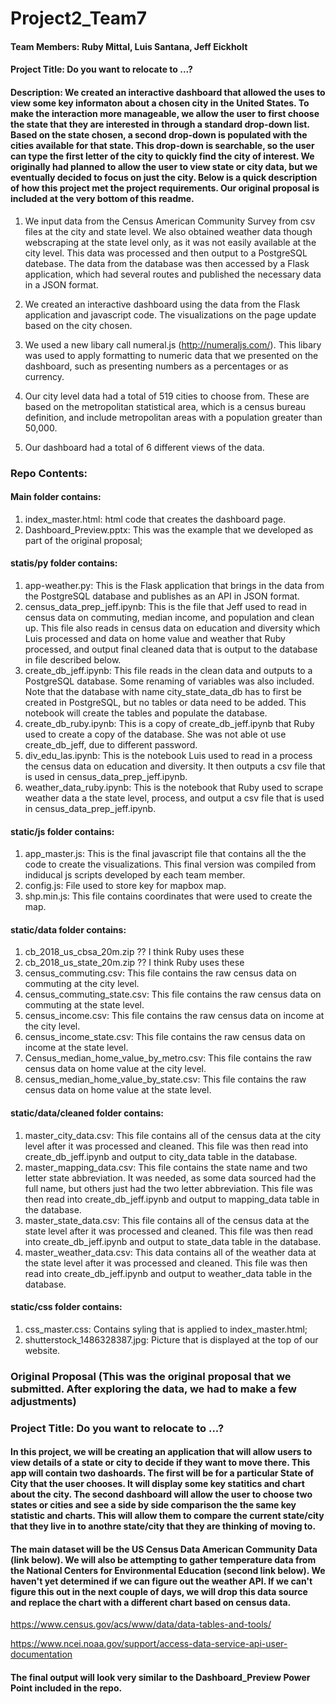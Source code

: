 # Project2_Team7

#### Team Members:  Ruby Mittal, Luis Santana, Jeff Eickholt

#### Project Title: Do you want to relocate to ...?

#### Description:  We created an interactive dashboard that allowed the uses to view some key informaton about a chosen city in the United States.  To make the interaction more manageable, we allow the user to first choose the state that they are interested in through a standard drop-down list.  Based on the state chosen, a second drop-down is populated with the cities available for that state.  This drop-down is searchable, so the user can type the first letter of the city to quickly find the city of interest.  We originally had planned to allow the user to view state or city data, but we eventually decided to focus on just the city.  Below is a quick description of how this project met the project requirements.  Our original proposal is included at the very bottom of this readme.

1.  We input data from the Census American Community Survey from csv files at the city and state level.  We also obtained weather data though webscraping at the state level only, as it was not easily available at the city level.  This data was processed and then output to a PostgreSQL datebase.  The data from the database was then accessed by a Flask application, which had several routes and published the necessary data in a JSON format.

2.  We created an interactive dashboard using the data from the Flask application and javascript code.  The visualizations on the page update based on the city chosen.

3.  We used a new libary call numeral.js (http://numeraljs.com/).  This libary was used to apply formatting to numeric data that we presented on the dashboard, such as presenting numbers as a percentages or as currency.

4.  Our city level data had a total of 519 cities to choose from.  These are based on the metropolitan statistical area, which is a census bureau definition, and include metropolitan areas with a population greater than 50,000.

5.  Our dashboard had a total of 6 different views of the data.


### Repo Contents:

#### Main folder contains:
  1.  index_master.html:  html code that creates the dashboard page.
  2.  Dashboard_Preview.pptx:  This was the example that we developed as part of the original proposal;

#### statis/py folder contains:
  1. app-weather.py:  This is the Flask application that brings in the data from the PostgreSQL database and publishes as an API in JSON format.
  2. census_data_prep_jeff.ipynb:  This is the file that Jeff used to read in census data on commuting, median income, and population and clean up.  This file also reads in census data on education and diversity which Luis processed and data on home value and weather that Ruby processed, and output final cleaned data that is output to the database in file described below. 
  3.  create_db_jeff.ipynb:  This file reads in the clean data and outputs to a PostgreSQL database.  Some renaming of variables was also included.  Note that the database with name city_state_data_db has to first be created in PostgreSQL, but no tables or data need to be added.  This notebook will create the tables and populate the database.
  4.  create_db_ruby.ipynb:  This is a copy of create_db_jeff.ipynb that Ruby used to create a copy of the database.  She was not able ot use create_db_jeff, due to different password.
  4.  div_edu_las.ipynb:  This is the notebook Luis used to read in a process the census data on education and diversity.  It then outputs a csv file that is used in census_data_prep_jeff.ipynb.
  5. weather_data_ruby.ipynb:  This is the notebook that Ruby used to scrape weather data a the state level, process, and output a csv file that is used in census_data_prep_jeff.ipynb.

#### static/js folder contains:
  1.  app_master.js:  This is the final javascript file that contains all the the code to create the visualizations. This final version was compiled from indiducal js scripts developed by each team member.
  2. config.js:  File used to store key for mapbox map.
  3. shp.min.js:  This file contains coordinates that were used to create the map.

#### static/data folder contains:
  1.  cb_2018_us_cbsa_20m.zip  ?? I think Ruby uses these
  2.  cb_2018_us_state_20m.zip ?? I think Ruby uses these
  3.  census_commuting.csv:  This file contains the raw census data on commuting at the city level.
  4.  census_commuting_state.csv:  This file contains the raw census data on commuting at the state level.
  5.  census_income.csv:  This file contains the raw census data on income at the city level.
  6.  census_income_state.csv:  This file contains the raw census data on income at the state level.
  7.  Census_median_home_value_by_metro.csv: This file contains the raw census data on home value at the city level. 
  8.  census_median_home_value_by_state.csv: This file contains the raw census data on home value at the state level.

#### static/data/cleaned folder contains:
  1.  master_city_data.csv:  This file contains all of the census data at the city level after it was processed and cleaned.  This file was then read into create_db_jeff.ipynb and output to city_data table in the database.
  2. master_mapping_data.csv:  This file contains the state name and two letter state abbreviation. It was needed, as some data sourced had the full name, but others just had the two letter abbreviation.  This file was then read into create_db_jeff.ipynb and output to mapping_data table in the database.
  3.  master_state_data.csv:  This file contains all of the census data at the state level after it was processed and cleaned.  This file was then read into create_db_jeff.ipynb and output to state_data table in the database.
  4.  master_weather_data.csv:  This data contains all of the weather data at the state level after it was processed and cleaned. This file was then read into create_db_jeff.ipynb and output to weather_data table in the database.

#### static/css folder contains:
  1.  css_master.css:  Contains syling that is applied to index_master.html;
  2.  shutterstock_1486328387.jpg:  Picture that is displayed at the top of our website.


### Original Proposal (This was the original proposal that we submitted.  After exploring the data, we had to make a few adjustments)

### Project Title: Do you want to relocate to ...?

#### In this project, we will be creating an application that will allow users to view details of a state or city to decide if they want to move there.  This app will contain two dashoards.  The first will be for a particular State of City that the user chooses.  It will display some key statitics and chart about the city.  The second dashboard will allow the user to choose two states or cities and see a side by side comparison the the same key statistic and charts. This will allow them to compare the current state/city that they live in to anothre  state/city that they are thinking of moving to.

####  The main dataset will be the US Census Data American Community Data (link below).  We will also be attempting to gather temperature data from the National Centers for Environmental Education (second link below).  We haven't yet determined if we can figure out the weather API.  If we can't figure this out in the next couple of days, we will drop this data source and replace the chart with a different chart based on census data.

https://www.census.gov/acs/www/data/data-tables-and-tools/

https://www.ncei.noaa.gov/support/access-data-service-api-user-documentation


#### The final output will look very similar to the Dashboard_Preview Power Point included in the repo.

